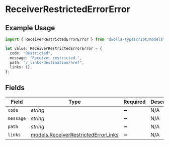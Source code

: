 # ReceiverRestrictedErrorError

## Example Usage

```typescript
import { ReceiverRestrictedErrorError } from "dwolla-typescript/models";

let value: ReceiverRestrictedErrorError = {
  code: "Restricted",
  message: "Receiver restricted.",
  path: "/_links/destination/href",
  links: {},
};
```

## Fields

| Field                                                                            | Type                                                                             | Required                                                                         | Description                                                                      | Example                                                                          |
| -------------------------------------------------------------------------------- | -------------------------------------------------------------------------------- | -------------------------------------------------------------------------------- | -------------------------------------------------------------------------------- | -------------------------------------------------------------------------------- |
| `code`                                                                           | *string*                                                                         | :heavy_minus_sign:                                                               | N/A                                                                              | Restricted                                                                       |
| `message`                                                                        | *string*                                                                         | :heavy_minus_sign:                                                               | N/A                                                                              | Receiver restricted.                                                             |
| `path`                                                                           | *string*                                                                         | :heavy_minus_sign:                                                               | N/A                                                                              | /_links/destination/href                                                         |
| `links`                                                                          | [models.ReceiverRestrictedErrorLinks](../models/receiverrestrictederrorlinks.md) | :heavy_minus_sign:                                                               | N/A                                                                              | {}                                                                               |